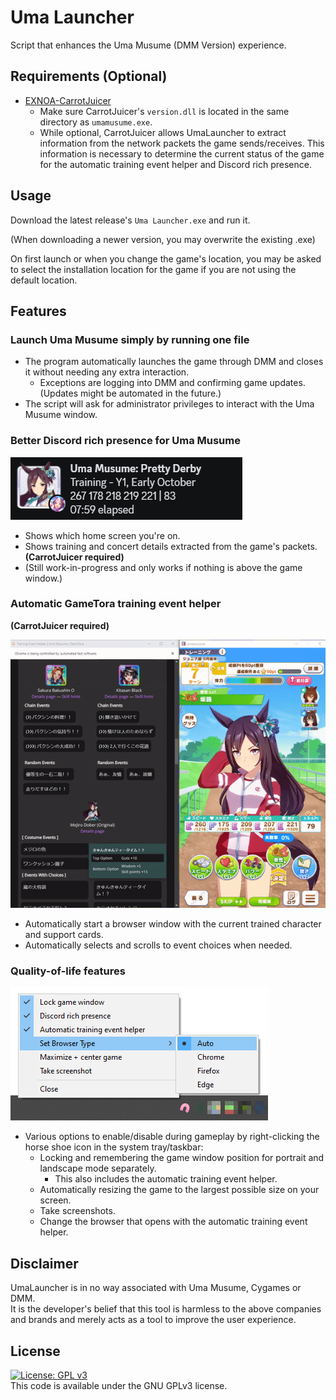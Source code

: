 # Uma Launcher
Script that enhances the Uma Musume (DMM Version) experience.

## Requirements (Optional)
- [EXNOA-CarrotJuicer](https://github.com/CNA-Bld/EXNOA-CarrotJuicer)
  - Make sure CarrotJuicer's `version.dll` is located in the same directory as `umamusume.exe`.
  - While optional, CarrotJuicer allows UmaLauncher to extract information from the network packets the game sends/receives. This information is necessary to determine the current status of the game for the automatic training event helper and Discord rich presence.

## Usage
Download the latest release's `Uma Launcher.exe` and run it.

(When downloading a newer version, you may overwrite the existing .exe)

On first launch or when you change the game's location, you may be asked to select the installation location for the game if you are not using the default location.

## Features
### Launch Uma Musume simply by running one file
- The program automatically launches the game through DMM and closes it without needing any extra interaction.
  - Exceptions are logging into DMM and confirming game updates. (Updates might be automated in the future.)
- The script will ask for administrator privileges to interact with the Uma Musume window.
### Better Discord rich presence for Uma Musume
![An example of the training rich presence.](assets/rich-presence.png)
- Shows which home screen you're on.
- Shows training and concert details extracted from the game's packets. **(CarrotJuicer required)**
- (Still work-in-progress and only works if nothing is above the game window.)
### Automatic GameTora training event helper
**(CarrotJuicer required)**

![An example of the automatic training event helper scrolling to the training event.](assets/event-helper.gif)
- Automatically start a browser window with the current trained character and support cards.
- Automatically selects and scrolls to event choices when needed.
### Quality-of-life features
![An image showing the different settings in the tray icon.](assets/tray-icon.png)
- Various options to enable/disable during gameplay by right-clicking the horse shoe icon in the system tray/taskbar:
  - Locking and remembering the game window position for portrait and landscape mode separately.
    - This also includes the automatic training event helper.
  - Automatically resizing the game to the largest possible size on your screen.
  - Take screenshots.
  - Change the browser that opens with the automatic training event helper.

## Disclaimer
UmaLauncher is in no way associated with Uma Musume, Cygames or DMM.  
It is the developer's belief that this tool is harmless to the above companies and brands and merely acts as a tool to improve the user experience.  

## License
[![License: GPL v3](https://img.shields.io/badge/License-GPLv3-blue.svg)](https://www.gnu.org/licenses/gpl-3.0)  
This code is available under the GNU GPLv3 license.